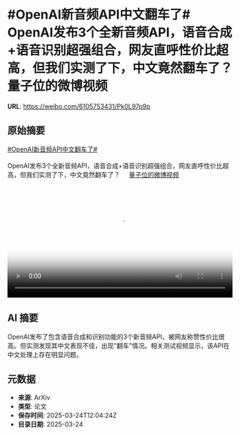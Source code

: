 # #OpenAI新音频API中文翻车了# OpenAI发布3个全新音频API，语音合成+语音识别超强组合，网友直呼性价比超高，但我们实测了下，中文竟然翻车了？ 量子位的微博视频

**URL**: https://weibo.com/6105753431/Pk0L97p9p

## 原始摘要

<a href="https://m.weibo.cn/search?containerid=231522type%3D1%26t%3D10%26q%3D%23OpenAI%E6%96%B0%E9%9F%B3%E9%A2%91API%E4%B8%AD%E6%96%87%E7%BF%BB%E8%BD%A6%E4%BA%86%23&amp;extparam=%23OpenAI%E6%96%B0%E9%9F%B3%E9%A2%91API%E4%B8%AD%E6%96%87%E7%BF%BB%E8%BD%A6%E4%BA%86%23" data-hide=""><span class="surl-text">#OpenAI新音频API中文翻车了#</span></a> <br><br>OpenAI发布3个全新音频API，语音合成+语音识别超强组合，网友直呼性价比超高，但我们实测了下，中文竟然翻车了？ <a href="https://video.weibo.com/show?fid=1034:5147692569919525" data-hide=""><span class="url-icon"><img style="width: 1rem;height: 1rem" src="https://h5.sinaimg.cn/upload/2015/09/25/3/timeline_card_small_video_default.png" referrerpolicy="no-referrer"></span><span class="surl-text">量子位的微博视频</span></a> <br clear="both"><div style="clear: both"></div><video controls="controls" poster="https://tvax4.sinaimg.cn/orj480/006Fd7o3ly1hzrxgsvstcj30u01hctc1.jpg" style="width: 100%"><source src="https://f.video.weibocdn.com/o0/XguGBZ35lx08mVex2bfa01041200fL5u0E010.mp4?label=mp4_720p&amp;template=720x1280.24.0&amp;ori=0&amp;ps=1CwnkDw1GXwCQx&amp;Expires=1742821376&amp;ssig=O3TtGZtpDo&amp;KID=unistore,video"><source src="https://f.video.weibocdn.com/o0/ymm82ITVlx08mVex9ERy010412008Mi80E010.mp4?label=mp4_hd&amp;template=540x960.24.0&amp;ori=0&amp;ps=1CwnkDw1GXwCQx&amp;Expires=1742821376&amp;ssig=5lN9VnA1Xt&amp;KID=unistore,video"><source src="https://f.video.weibocdn.com/o0/7KD5n1QRlx08mVewJsow010412004QGp0E010.mp4?label=mp4_ld&amp;template=360x640.24.0&amp;ori=0&amp;ps=1CwnkDw1GXwCQx&amp;Expires=1742821376&amp;ssig=rCZXkeraPA&amp;KID=unistore,video"><p>视频无法显示，请前往<a href="https://video.weibo.com/show?fid=1034%3A5147692569919525" target="_blank" rel="noopener noreferrer">微博视频</a>观看。</p></video>

## AI 摘要

OpenAI发布了包含语音合成和识别功能的3个新音频API，被网友称赞性价比很高。但实测发现其中文表现不佳，出现"翻车"情况。相关测试视频显示，该API在中文处理上存在明显问题。

## 元数据

- **来源**: ArXiv
- **类型**: 论文
- **保存时间**: 2025-03-24T12:04:24Z
- **目录日期**: 2025-03-24
